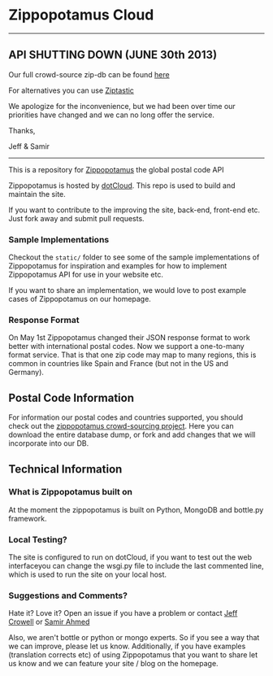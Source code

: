 # Zippopotamus Cloud

---

## API SHUTTING DOWN (JUNE 30th 2013)

Our full crowd-source zip-db can be found 
[here](https://mega.co.nz/#!jkRwHZLB!ZTEy5QI8zg7KZd32y6RD-kY5njJFptb67at7AdZtBS4)

For alternatives you can use [Ziptastic](http://daspecster.github.io/ziptastic)

We apologize for the inconvenience, but we had been over time our priorities have changed and we can no long offer the service.

Thanks,

Jeff & Samir

---

This is a repository for  [Zippopotamus](http://www.zippopotam.us) the global postal code API

Zippopotamus is hosted by [dotCloud](http://dotCloud.com). This repo is used to build and maintain the site.

If you want to contribute to the improving the site, back-end, front-end etc. Just fork away and submit pull requests. 

### Sample Implementations 

Checkout the `static/` folder to see some of the sample implementations of Zippopotamus for inspiration and examples for how to implement Zippopotamus API for use in your website etc.

If you want to share an implementation, we would love to post example cases of Zippopotamus on our homepage.

### Response Format

On May 1st Zippopotamus changed their JSON response format to work better with international postal codes.  Now we support a one-to-many format service. That is that one zip code may map to many regions, this is common in countries like Spain and France (but not in the US and Germany). 

## Postal Code Information

For information our postal codes and countries supported, you should check out the [zippopotamus crowd-sourcing project](https://github.com/crowell/zippopotamus).  Here you can download the entire database dump, or fork and add changes that we will incorporate into our DB.

## Technical Information

### What is Zippopotamus built on

At the moment the zippopotamus is built on Python, MongoDB and bottle.py framework.

### Local Testing?

The site is configured to run on dotCloud, if you want to test out the web interfaceyou can change the wsgi.py file to include the last commented line, which is used to run the site on your local host.

### Suggestions and Comments?

Hate it? Love it? Open an issue if you have a problem or contact
[Jeff Crowell](http://twitter.com/jeffreycrowell) or [Samir Ahmed](http://twitter.com/samirahmed) 

Also, we aren't bottle or python or mongo experts. So if you see a way that we can improve, please let us know. Additionally, if you have examples (translation corrects etc) of using Zippopotamus that you want to share let us know and we can feature your site / blog on the homepage.
